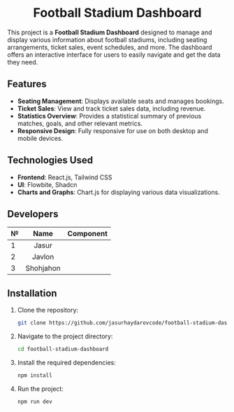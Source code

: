 <div align="center">

# Football Stadium Dashboard

</div>

This project is a **Football Stadium Dashboard** designed to manage and display various information about football stadiums, including seating arrangements, ticket sales, event schedules, and more. The dashboard offers an interactive interface for users to easily navigate and get the data they need.

## Features

- **Seating Management**: Displays available seats and manages bookings.
- **Ticket Sales**: View and track ticket sales data, including revenue.
- **Statistics Overview**: Provides a statistical summary of previous matches, goals, and other relevant metrics.
- **Responsive Design**: Fully responsive for use on both desktop and mobile devices.

## Technologies Used

- **Frontend**: React.js, Tailwind CSS
- **UI**: Flowbite, Shadcn
- **Charts and Graphs**: Chart.js for displaying various data visualizations.

## Developers

|  №  |      Name     |     Component     |
|-----|:-------------:|-------------------|
|  1  |   Jasur       ||
|  2  |   Javlon      ||
|  3  |   Shohjahon   ||


## Installation

1. Clone the repository:

   ```bash
   git clone https://github.com/jasurhaydarovcode/football-stadium-dashboard.git
   ```

2. Navigate to the project directory:

    ```bash
    cd football-stadium-dashboard
    ```

3. Install the required dependencies:

    ```bash
    npm install
    ```

4. Run the project:
    ```bash
    npm run dev
    ```